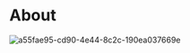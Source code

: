 # About

![a55fae95-cd90-4e44-8c2c-190ea037669e](https://user-images.githubusercontent.com/67821144/132324965-3bb816b0-95ff-4575-ac9e-0697473d3b13.JPG)

